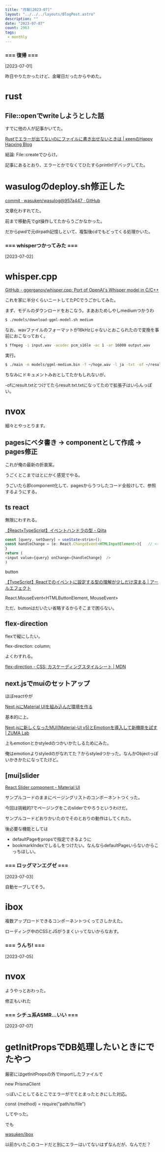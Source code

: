 ```yaml
---
title: "月報[2023-07]"
layout: "../../../layouts/BlogPost.astro"
description: ""
date: "2023-07-07"
count: 2963
tags:
 - monthly
---
```





### === 復帰 ===

[2023-07-01]

昨日やりたかったけど、金曜日だったからやめた。

# rust

## File::openでwriteしようとした話

すでに他の人が記事かいてた。

[Rustでエラーが出てないのにファイルに書き出せないときは | κeenのHappy Hacκing Blog](https://keens.github.io/blog/2017/06/13/rustdeera_gadetenainonifairunikakidasenaitokiha/)

結論: File::createでひらけ。

記事にあるとおり、エラーとかでなくてひたすらprintln!デバッグしてた。




# wasulogのdeploy.sh修正した

[commit · wasuken/wasulog@957a447 · GitHub](https://github.com/wasuken/wasulog/commit/957a4471b7bf49db255eb6a2d83c00c64a51ff02)

文章化わすれてた。

前まで移動先でgit操作してたからうごかなかった。

だからpwdで元dirpath記憶しといて、複製後cdでもどってくる処理かいた。


### === whisperつかってみた ===

[2023-07-02]

# whisper.cpp

[GitHub - ggerganov/whisper.cpp: Port of OpenAI&#39;s Whisper model in C/C++](https://github.com/ggerganov/whisper.cpp)

これを家に半分くらいニートしてたPCでうごかしてみた。

まず、モデルのダウンロードをおこなう。まあおためしやしmediumつかうわ

```bash
$ ./models/download-ggml-model.sh medium
```

なお、wavファイルのフォーマットが16kHzじゃないとおこられたので変換を事前におこなっておく。

```bash
$ ffmpeg -i input.wav -acodec pcm_s16le -ac 1 -ar 16000 output.wav
```

実行。

```bash
$ ./main -m models/ggml-medium.bin -f ~/hoge.wav -l ja -txt -of ~/result
```

ちなみにドキュメントみおとしてたかもしれないが、

-ofにresult.txtとつけてたらresult.txt.txtになってたので拡張子はいらんっぽい。

# nvox

細々とやっとります。

## pagesにベタ書き -> componentとして作成 -> pages修正

これが俺の最新の折衷案。

うごくとこまではとにかく感覚でやる。

うごいたら即component化して、pagesからうつしたコード全般けして、参照するようにする。

## ts react

無限にわすれる。

[【React×TypeScript】イベントハンドラの型 - Qiita](https://qiita.com/y-suzu/items/9e9a243aaded5952834a)

```typescript
const [query, setQuery] = useState<strin>();
const handleChange = (e: React.ChangeEvent<HTMLInputElement>){   // <- これ
}
return (
<input value={query} onChange={handleChange}  />
)

```

button

[【TypeScript】Reactでのイベントに設定する型の理解が少しだけ深まる | アールエフェクト](https://reffect.co.jp/react/react-typescript-event/)

React.MouseEvent<HTMLButtonElement, MouseEvent>

ただ、buttonはだいたい省略するからそこまで困らない。

## flex-direction

flexで縦にしたい。

flex-direction: column;

よくわすれる。

[flex-direction - CSS: カスケーディングスタイルシート | MDN](https://developer.mozilla.org/ja/docs/Web/CSS/flex-direction)

## next.jsでmuiのセットアップ

ほぼreactやが

[Next.jsにMaterial UIを組み込んだ環境を作る](https://zenn.dev/ttani/articles/next-materialui-setup)

基本的に上。

[Next.jsに新しくなったMUI(Material-UI v5)とEmotionを導入して新機能を試す | ZUMA Lab](https://zuma-lab.com/posts/next-mui-emotion-settings)

上もemotionとかstyledのつかいかたしるためにみた。

俺はemotionよりstyledのがなれてた？からstyledつかった。なんかObjectっぽいかきかたになってたけど。

## [mui]slider

[React Slider component - Material UI](https://mui.com/material-ui/react-slider/)

サンプルコードのままにページングリストのコンポーネントつくった。

今回は挑戦的?でページングをこのsliderでやろうというわけだ。

サンプルコードどおりかいたのでそのとおりの動作はしてくれた。

後必要な機能としては

- defaultPageをpropsで指定できるように
- bookmarkIndexでしるしをつけたい。なんならdefaultPageいらないからこっちほしい。


### === ロッグマンエグゼ ===

[2023-07-03]

自動セーブしてそう。

# ibox

複数アップロードできるコンポーネントつくってさしかえた。

ローディング中のCSSとJSがうまくいってないからなおす。


### === うんち! ===

[2023-07-05]

# nvox

ようやっとおわった。

修正もいれた


### === シチュ系ASMR...いい ===

[2023-07-07]

# getInitPropsでDB処理したいときにでたやつ

厳密にはgetInitPropsの外でimportしたファイルで

new PrismaClient

っぽいことしてるとこでエラーがでてとまったときにした対応。

const {method} = require("path/to/file")

してやった。

でも

[wasuken/ibox](https://github.com/wasuken/ibox/blob/main/src/pages/group/%5Bid%5D.tsx)

以前かいたこのコードだと別にエラーはいてないはずなんだが、なんでだ？
